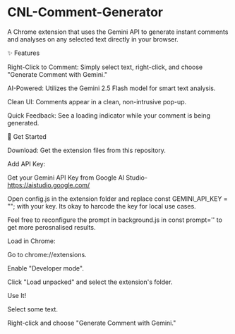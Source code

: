 # CNL-Comment-Generator
A Chrome extension that uses the Gemini API to generate instant comments and analyses on any selected text directly in your browser.

✨ Features

Right-Click to Comment: Simply select text, right-click, and choose "Generate Comment with Gemini."

AI-Powered: Utilizes the Gemini 2.5 Flash model for smart text analysis.

Clean UI: Comments appear in a clean, non-intrusive pop-up.

Quick Feedback: See a loading indicator while your comment is being generated.

🚀 Get Started

Download: Get the extension files from this repository.

Add API Key:

Get your Gemini API Key from Google AI Studio- https://aistudio.google.com/

Open config.js in the extension folder and replace const GEMINI_API_KEY = ""; with your key. Its okay to harcode the key for local use cases.

Feel free to reconfigure the prompt in background.js in const prompt='' to get more perosnalised results. 



Load in Chrome:

Go to chrome://extensions.

Enable "Developer mode".

Click "Load unpacked" and select the extension's folder.

Use It!

Select some text.

Right-click and choose "Generate Comment with Gemini."
